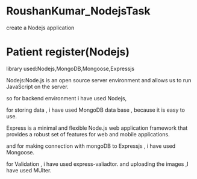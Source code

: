 # RoushanKumar_NodejsTask
 create a Nodejs application 


# Patient register(Nodejs)
library used:Nodejs,MongoDB,Mongoose,Expressjs

Nodejs:Node.js is an open source server environment and allows us to run JavaScript on the server.

so for backend environment  i have used Nodejs,

for storing data , i have used MongoDB data base , because it is easy to use.

Express is a minimal and flexible Node.js web application framework that provides a robust set of features for web and mobile applications.

and for making connection with mongoDB to Expressjs , i have used Mongoose.

for Validation , i have used express-valiadtor.
and uploading the images  ,I have used MUlter.